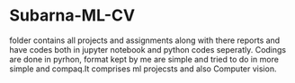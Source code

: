 # Subarna-ML-CV
folder contains all projects and assignments along with there reports and have codes both in jupyter notebook and python codes seperatly. Codings are done in pyrhon, format kept by me are simple and tried to do in more simple and compaq.It comprises ml projecsts and also Computer vision.

